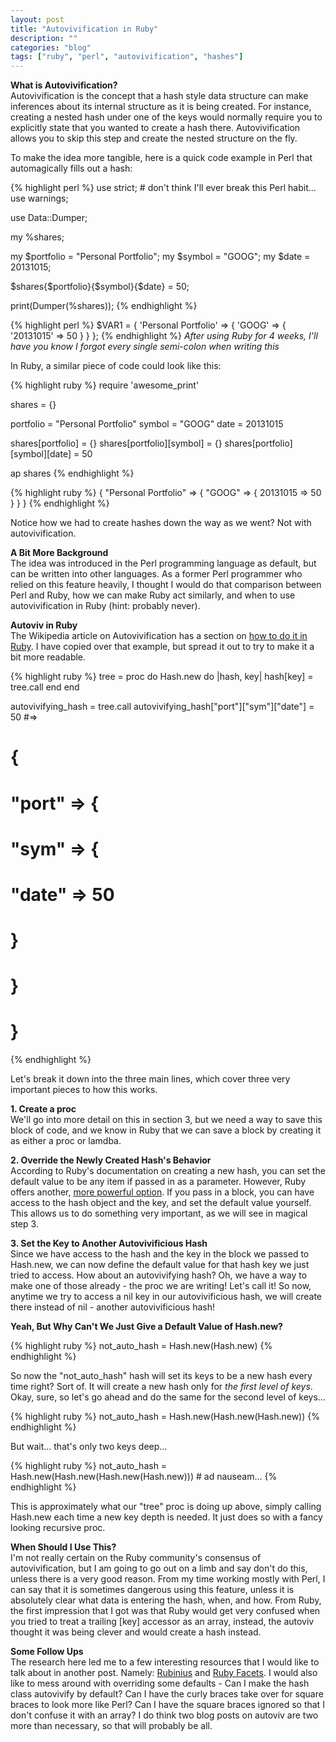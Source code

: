 ```yaml
---
layout: post
title: "Autovivification in Ruby"
description: ""
categories: "blog"
tags: ["ruby", "perl", "autovivification", "hashes"]
---
```


**What is Autovivification?**  
Autovivification is the concept that a hash style data structure can make inferences about its internal structure as it is being created. For instance, creating a nested hash under one of the keys would normally require you to explicitly state that you wanted to create a hash there. Autovivification allows you to skip this step and create the nested structure on the fly.

To make the idea more tangible, here is a quick code example in Perl that automagically fills out a hash:

{% highlight perl %}
  use strict; # don't think I'll ever break this Perl habit...
  use warnings;

  use Data::Dumper;

  my %shares;

  my $portfolio = "Personal Portfolio";
  my $symbol = "GOOG";
  my $date = 20131015;

  $shares{$portfolio}{$symbol}{$date} = 50;

  print(Dumper(\%shares));
{% endhighlight %}

{% highlight perl %}
  $VAR1 = {
    'Personal Portfolio' => {
      'GOOG' => {
        '20131015' => 50
      }
    }
  };
{% endhighlight %}
_After using Ruby for 4 weeks, I'll have you know I forgot every single semi-colon when writing this_

In Ruby, a similar piece of code could look like this:

{% highlight ruby %}
  require 'awesome_print'

  shares = {}

  portfolio = "Personal Portfolio"
  symbol = "GOOG"
  date = 20131015

  shares[portfolio] = {}
  shares[portfolio][symbol] = {}
  shares[portfolio][symbol][date] = 50

  ap shares
{% endhighlight %}

{% highlight ruby %}
  {
    "Personal Portfolio" => {
      "GOOG" => {
        20131015 => 50
      }
    }
  }
{% endhighlight %}

Notice how we had to create hashes down the way as we went? Not with autovivification.

**A Bit More Background**  
The idea was introduced in the Perl programming language as default, but can be written into other languages. As a former Perl programmer who relied on this feature heavily, I thought I would do that comparison between Perl and Ruby, how we can make Ruby act similarly, and when to use autovivification in Ruby (hint: probably never).

**Autoviv in Ruby**  
The Wikipedia article on Autovivification has a section on [how to do it in Ruby](http://en.wikipedia.org/wiki/Autovivification#Ruby). I have copied over that example, but spread it out to try to make it a bit more readable.

{% highlight ruby %}
  tree = proc do
    Hash.new do |hash, key|
      hash[key] = tree.call
    end
  end

  autovivifying_hash = tree.call
  autovivifying_hash["port"]["sym"]["date"] = 50 #=>
  # {
  #   "port" => {
  #     "sym" => {
  #       "date" => 50
  #     }
  #   }
  # }
{% endhighlight %}

Let's break it down into the three main lines, which cover three very important pieces to how this works.

**1. Create a proc**  
We'll go into more detail on this in section 3, but we need a way to save this block of code, and we know in Ruby that we can save a block by creating it as either a proc or lamdba.

**2. Override the Newly Created Hash's Behavior**  
According to Ruby's documentation on creating a new hash, you can set the default value to be any item if passed in as a parameter. However, Ruby offers another, [more powerful option](http://ruby-doc.org/core-2.0.0/Hash.html#method-c-new). If you pass in a block, you can have access to the hash object and the key, and set the default value yourself. This allows us to do something very important, as we will see in magical step 3.

**3. Set the Key to Another Autovivificious Hash**  
Since we have access to the hash and the key in the block we passed to Hash.new, we can now define the default value for that hash key we just tried to access. How about an autovivifying hash? Oh, we have a way to make one of those already - the proc we are writing! Let's call it! So now, anytime we try to access a nil key in our autovivificious hash, we will create there instead of nil - another autovivificious hash!

**Yeah, But Why Can't We Just Give a Default Value of Hash.new?**

{% highlight ruby %}
  not_auto_hash = Hash.new(Hash.new)
{% endhighlight %}

So now the "not_auto_hash" hash will set its keys to be a new hash every time right? Sort of. It will create a new hash only for _the first level of keys_. Okay, sure, so let's go ahead and do the same for the second level of keys...

{% highlight ruby %}
  not_auto_hash = Hash.new(Hash.new(Hash.new))
{% endhighlight %}

But wait... that's only two keys deep...

{% highlight ruby %}
  not_auto_hash = Hash.new(Hash.new(Hash.new(Hash.new))) # ad nauseam...
{% endhighlight %}

This is approximately what our "tree" proc is doing up above, simply calling Hash.new each time a new key depth is needed. It just does so with a fancy looking recursive proc.

**When Should I Use This?**  
I'm not really certain on the Ruby community's consensus of autovivification, but I am going to go out on a limb and say don't do this, unless there is a very good reason. From my time working mostly with Perl, I can say that it is sometimes dangerous using this feature, unless it is absolutely clear what data is entering the hash, when, and how. From Ruby, the first impression that I got was that Ruby would get very confused when you tried to treat a trailing [key] accessor as an array, instead, the autoviv thought it was being clever and would create a hash instead.

**Some Follow Ups**  
The research here led me to a few interesting resources that I would like to talk about in another post. Namely: [Rubinius](rubini.us) and [Ruby Facets](rubyworks.github.io/facets/‎). I would also like to mess around with overriding some defaults - Can I make the hash class autovivify by default? Can I have the curly braces take over for square braces to look more like Perl? Can I have the square braces ignored so that I don't confuse it with an array? I do think two blog posts on autoviv are two more than necessary, so that will probably be all.
